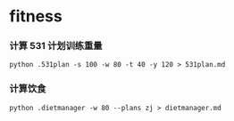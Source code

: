 # fitness



### 计算 531 计划训练重量
```
python .531plan -s 100 -w 80 -t 40 -y 120 > 531plan.md
```

### 计算饮食
```
python .dietmanager -w 80 --plans zj > dietmanager.md

```